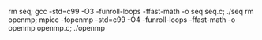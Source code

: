 rm seq; gcc -std=c99 -O3 -funroll-loops -ffast-math -o seq seq.c; ./seq
rm openmp; mpicc -fopenmp -std=c99 -O4 -funroll-loops -ffast-math -o openmp openmp.c; ./openmp
